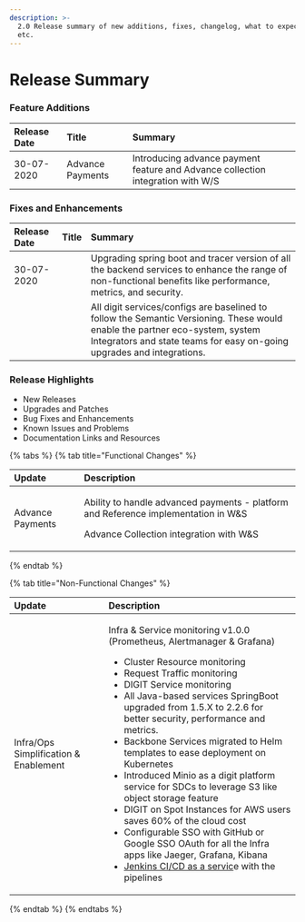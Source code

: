 ```yaml
---
description: >-
  2.0 Release summary of new additions, fixes, changelog, what to expect next,
  etc.
---
```


# Release Summary

### Feature Additions

| Release Date | Title | Summary |
| :--- | :--- | :--- |
| 30-07-2020 | Advance Payments | Introducing advance payment feature and Advance collection integration with W/S |

### Fixes and Enhancements

| Release Date  | Title | Summary |
| :--- | :--- | :--- |
| 30-07-2020 |  | Upgrading spring boot and tracer version of all the backend services to enhance the range of non-functional benefits like performance, metrics, and security. |
|  |  | All digit services/configs are baselined to follow the Semantic Versioning. These would enable the partner eco-system, system Integrators and state teams for easy on-going upgrades and integrations. |

### Release Highlights

* New Releases
* Upgrades and Patches
* Bug Fixes and Enhancements
* Known Issues and Problems
* Documentation Links and Resources

{% tabs %}
{% tab title="Functional Changes" %}
<table>
  <thead>
    <tr>
      <th style="text-align:left">Update</th>
      <th style="text-align:left">Description</th>
    </tr>
  </thead>
  <tbody>
    <tr>
      <td style="text-align:left">Advance Payments</td>
      <td style="text-align:left">
        <p>Ability to handle advanced payments - platform and Reference implementation
          in W&amp;S</p>
        <p>Advance Collection integration with W&amp;S</p>
      </td>
    </tr>
  </tbody>
</table>
{% endtab %}

{% tab title="Non-Functional Changes" %}
<table>
  <thead>
    <tr>
      <th style="text-align:left">Update</th>
      <th style="text-align:left">Description</th>
    </tr>
  </thead>
  <tbody>
    <tr>
      <td style="text-align:left">Infra/Ops Simplification &amp; Enablement</td>
      <td style="text-align:left">
        <p></p>
        <p>Infra &amp; Service monitoring v1.0.0 (Prometheus, Alertmanager &amp;
          Grafana)</p>
        <ul>
          <li>Cluster Resource monitoring</li>
          <li>Request Traffic monitoring</li>
          <li>DIGIT Service monitoring</li>
          <li>All Java-based services SpringBoot upgraded from 1.5.X to 2.2.6 for better
            security, performance and metrics.</li>
          <li>Backbone Services migrated to Helm templates to ease deployment on Kubernetes</li>
          <li>Introduced Minio as a digit platform service for SDCs to leverage S3 like
            object storage feature</li>
          <li>DIGIT on Spot Instances for AWS users saves 60% of the cloud cost</li>
          <li>Configurable SSO with GitHub or Google SSO OAuth for all the Infra apps
            like Jaeger, Grafana, Kibana</li>
          <li><a href="https://github.com/egovernments/CIOps">Jenkins CI/CD as a servic</a>e
            with the pipelines</li>
        </ul>
      </td>
    </tr>
  </tbody>
</table>
{% endtab %}
{% endtabs %}

####  <a id="Functional-Changes"></a>

####  <a id="Non-Functional-Changes"></a>

